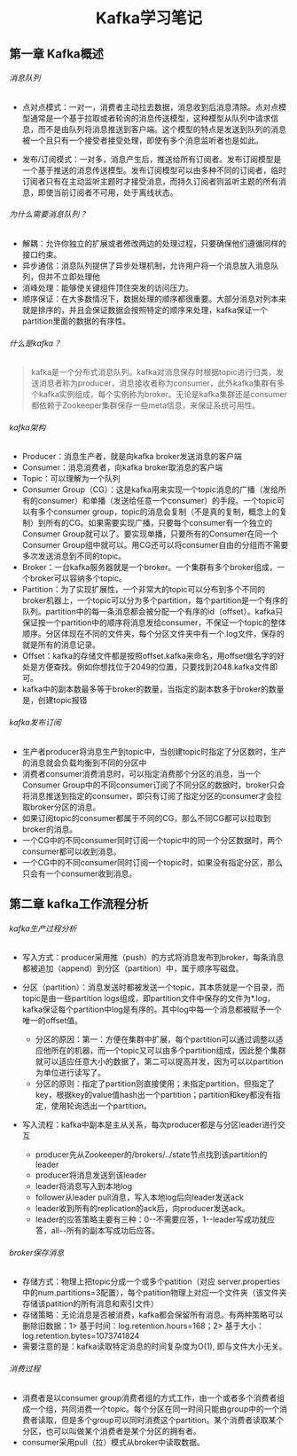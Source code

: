 <center><h1>Kafka学习笔记</h1></center>

## 第一章 Kafka概述

###### 消息队列
* 点对点模式：一对一，消费者主动拉去数据，消息收到后消息清除。点对点模型通常是一个基于拉取或者轮询的消息传送模型，这种模型从队列中请求信息，而不是由队列将消息推送到客户端。这个模型的特点是发送到队列的消息被一个且只有一个接受者接受处理，即使有多个消息监听者也是如此。

* 发布/订阅模式：一对多，消息产生后，推送给所有订阅者。发布订阅模型是一个基于推送的消息传送模型。发布订阅模型可以由多种不同的订阅者，临时订阅者只有在主动监听主题时才接受消息，而持久订阅者则监听主题的所有消息，即使当前订阅者不可用，处于离线状态。

###### 为什么需要消息队列？
* 解耦：允许你独立的扩展或者修改两边的处理过程，只要确保他们遵循同样的接口约束。
* 异步通信：消息队列提供了异步处理机制，允许用户将一个消息放入消息队列，但并不立即处理他
* 消峰处理：能够使关键组件顶住突发的访问压力。
* 顺序保证：在大多数情况下，数据处理的顺序都很重要。大部分消息对列本来就是排序的，并且会保证数据会按照特定的顺序来处理，kafka保证一个partition里面的数据的有序性。

###### 什么是kafka？

> kafka是一个分布式消息队列。kafka对消息保存时根据topic进行归类，发送消息者称为producer，消息接收者称为consumer，此外kafka集群有多个kafka实例组成，每个实例称为broker。无论是kafka集群还是consumer都依赖于Zookeeper集群保存一些meta信息，来保证系统可用性。

###### kafka架构

* Producer：消息生产者，就是向kafka broker发送消息的客户端
* Consumer：消息消费者，向kafka broker取消息的客户端
* Topic：可以理解为一个队列
* Consumer Group（CG）：这是kafka用来实现一个topic消息的广播（发给所有的consumer）和单播（发送给任意一个consumer）的手段。一个topic可以有多个consumer group，topic的消息会复制（不是真的复制，概念上的复制）到所有的CG。如果需要实现广播，只要每个consumer有一个独立的Consumer Group就可以了。要实现单播，只要所有的Consumer在同一个Consumer Group组中就可以。用CG还可以将consumer自由的分组而不需要多次发送消息到不同的topic。
* Broker：一台kafka服务器就是一个broker。一个集群有多个broker组成，一个broker可以容纳多个topic。
* Partition：为了实现扩展性，一个非常大的topic可以分布到多个不同的broker机器上，一个topic可以分为多个partition，每个partition是一个有序的队列。partition中的每一条消息都会被分配一个有序的id（offset）。kafka只保证按一个partition中的顺序将消息发给consumer，不保证一个topic的整体顺序。分区体现在不同的文件夹，每个分区文件夹中有一个.log文件，保存的就是所有的消息记录。
* Offset：kafka的存储文件都是按照offset.kafka来命名，用offset做名字的好处是方便查找。例如你想找位于2049的位置，只要找到2048.kafka文件即可。
* kafka中的副本数最多等于broker的数量，当指定的副本数多于broker的数量是，创建topic报错

###### kafka发布订阅

* 生产者producer将消息生产到topic中，当创建topic时指定了分区数时，生产的消息就会负载均衡到不同的分区中
* 消费者consumer消费消息时，可以指定消费那个分区的消息，当一个Consumer Group中的不同consumer订阅了不同分区的数据时，broker只会将消息推送到指定的consumer，即只有订阅了指定分区的consumer才会拉取broker分区的消息。
* 如果订阅topic的consumer都属于不同的CG，那么不同CG都可以拉取到broker的消息。
* 一个CG中的不同consumer同时订阅一个topic中的同一个分区数据时，两个consumer都可以收到消息。
* 一个CG中的不同consumer同时订阅一个topic时，如果没有指定分区，那么只会有一个consumer收到消息。

## 第二章 kafka工作流程分析

###### kafka生产过程分析

* 写入方式：producer采用推（push）的方式将消息发布到broker，每条消息都被追加（append）到分区（partition）中，属于顺序写磁盘。
* 分区（partition）：消息发送时都被发送一个topic，其本质就是一个目录，而topic是由一些partition logs组成，即partition文件中保存的文件为*.log，kafka保证每个partition中log是有序的。其中log中每一个消息都被赋予一个唯一的offset值。
	* 分区的原因：第一：方便在集群中扩展，每个partition可以通过调整以适应他所在的机器，而一个topic又可以由多个partition组成，因此整个集群就可以适应任意大小的数据了。第二可以提高并发，因为可以以partition为单位进行读写了。
	* 分区的原则：指定了partition则直接使用；未指定partition，但指定了key，根据key的value值hash出一个partition；partition和key都没有指定，使用轮询选出一个partition。

* 写入流程：kafka中副本是主从关系，每次producer都是与分区leader进行交互
	* producer先从Zookeeper的/brokers/../state节点找到该partition的leader
	* producer将消息发送到该leader
	* leader将消息写入到本地log
	* follower从leader pull消息，写入本地log后向leader发送ack
	* leader收到所有的replication的ack后，向producer发送ack。
	* leader的应答策略主要有三种：0--不需要应答，1--leader写成功就应答，all--所有的副本写成功后应答。

###### broker保存消息

* 存储方式：物理上把topic分成一个或多个patition（对应 server.properties 中的num.partitions=3配置），每个patition物理上对应一个文件夹（该文件夹存储该patition的所有消息和索引文件）
* 存储策略：无论消息是否被消费，kafka都会保留所有消息。有两种策略可以删除旧数据：1> 基于时间：log.retention.hours=168；2> 基于大小：log.retention.bytes=1073741824
* 需要注意的是：kafka读取特定消息的时间复杂度为O(1), 即与文件大小无关。

###### 消费过程

* 消费者是以consumer group消费者组的方式工作，由一个或者多个消费者组成一个组，共同消费一个topic。每个分区在同一时间只能由group中的一个消费者读取，但是多个group可以同时消费这个partition。某个消费者读取某个分区，也可以叫做某个消费者是某个分区的拥有者。
* consumer采用pull（拉）模式从broker中读取数据。